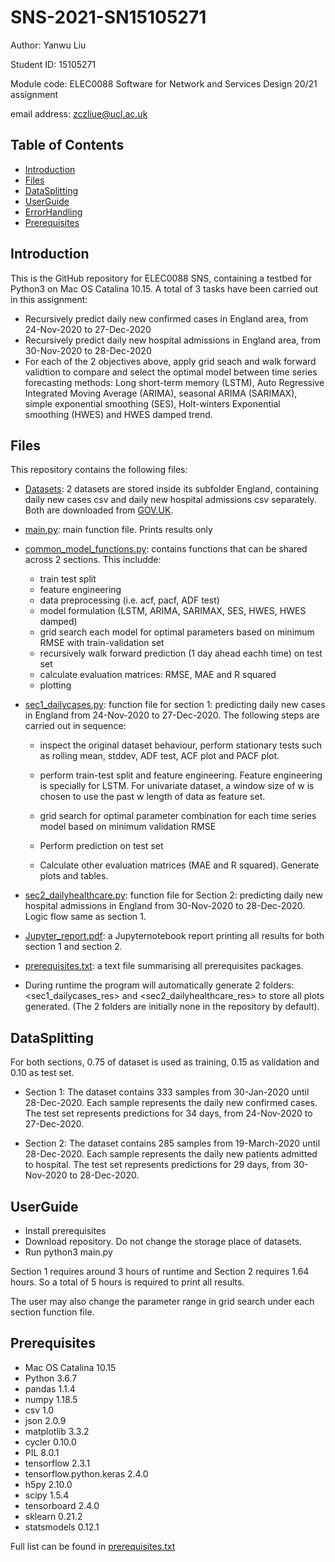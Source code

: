 # SNS-2021-SN15105271

Author: Yanwu Liu

Student ID: 15105271  

Module code: ELEC0088 Software for Network and Services Design 20/21 assignment 

email address: zczliue@ucl.ac.uk

## Table of Contents 
- [Introduction](#Introduction)
- [Files](#Files)
- [DataSplitting](#DataSplitting)
- [UserGuide](#UserGuide)
- [ErrorHandling](#ErrorHandling)
- [Prerequisites](#Prerequisites)


## Introduction
This is the GitHub repository for ELEC0088 SNS, containing a testbed for Python3 on Mac OS Catalina 10.15. A total of 3 tasks have been carried out in this assignment: 
- Recursively predict daily new confirmed cases in England area, from 24-Nov-2020 to 27-Dec-2020
- Recursively predict daily new hospital admissions in England area, from 30-Nov-2020 to 28-Dec-2020
- For each of the 2 objectives above, apply grid seach and walk forward validtion to compare and select the optimal model between time series forecasting methods: Long short-term memory (LSTM), Auto Regressive Integrated Moving Average (ARIMA), seasonal ARIMA (SARIMAX), simple exponential smoothing (SES), Holt-winters Exponential smoothing (HWES) and HWES damped trend.

## Files
This repository contains the following files:
- [Datasets](/Datasets): 2 datasets are stored inside its subfolder England, containing daily new cases csv and daily new hospital admissions csv separately. Both are downloaded from [GOV.UK](https://coronavirus.data.gov.uk/). 
- [main.py](/main.py): main function file. Prints results only

- [common_model_functions.py](/common_model_functions.py): contains functions that can be shared across 2 sections. This includde:
  - train test split
  - feature engineering
  - data preprocessing (i.e. acf, pacf, ADF test)
  - model formulation (LSTM, ARIMA, SARIMAX, SES, HWES, HWES damped)
  - grid search each model for optimal parameters based on minimum RMSE with train-validation set
  - recursively walk forward prediction (1 day ahead eachh time) on test set
  - calculate evaluation matrices: RMSE, MAE and R squared
  - plotting
  
- [sec1_dailycases.py](/sec1_dailycases.py): function file for section 1: predicting daily new cases in England from 24-Nov-2020 to 27-Dec-2020. The following steps are carried out in sequence:
  - inspect the original dataset behaviour, perform stationary tests such as rolling mean, stddev, ADF test, ACF plot and PACF plot.
  - perform train-test split and feature engineering. Feature engineering is specially for LSTM. For univariate dataset, a window size of w is chosen to use the past w length of data as feature set.

  - grid search for optimal parameter combination for each time series model based on minimum validation RMSE

  - Perform prediction on test set
  - Calculate other evaluation matrices (MAE and R squared). Generate plots and tables.
  
- [sec2_dailyhealthcare.py](/sec2_dailyhealthcare.py): function file for Section 2: predicting daily new hospital admissions in England from 30-Nov-2020 to 28-Dec-2020. Logic flow same as section 1. 


- [Jupyter_report.pdf](/Jupyter_report.pdf): a Jupyternotebook report printing all results for both section 1 and section 2.
- [prerequisites.txt](/prerequisites.txt]): a text file summarising all prerequisites packages.


- During runtime the program will automatically generate 2 folders: <sec1_dailycases_res> and <sec2_dailyhealthcare_res> to store all plots generated. (The 2 folders are initially none in the repository by default). 

## DataSplitting

For both sections, 0.75 of dataset is used as training, 0.15 as validation and 0.10 as test set.

- Section 1: The dataset contains 333 samples from 30-Jan-2020 until 28-Dec-2020. Each sample represents the daily new confirmed cases. The test set represents predictions for 34 days, from 24-Nov-2020 to 27-Dec-2020.

- Section 2:  The dataset contains 285 samples from 19-March-2020 until 28-Dec-2020. Each sample represents the daily new patients admitted to hospital. The test set represents predictions for 29 days, from 30-Nov-2020 to 28-Dec-2020.


## UserGuide

- Install prerequisites 
- Download repository. Do not change the storage place of datasets. 
- Run python3 main.py

Section 1 requires around 3 hours of runtime and Section 2 requires 1.64 hours. So a total of 5 hours is required to print all results. 

The user may also change the parameter range in grid search under each section function file. 


## Prerequisites

- Mac OS Catalina 10.15
- Python 3.6.7
- pandas 1.1.4
- numpy 1.18.5
- csv 1.0
- json 2.0.9
- matplotlib 3.3.2
- cycler 0.10.0
- PIL 8.0.1
- tensorflow 2.3.1
- tensorflow.python.keras 2.4.0
- h5py 2.10.0
- scipy 1.5.4
- tensorboard 2.4.0
- sklearn 0.21.2
- statsmodels 0.12.1

Full list can be found in [prerequisites.txt](/prerequisites.txt)




